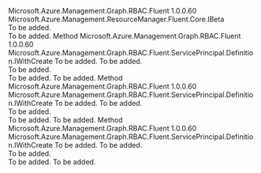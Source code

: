 <Type Name="IWithRoleAssignmentBeta" FullName="Microsoft.Azure.Management.Graph.RBAC.Fluent.ServicePrincipal.Definition.IWithRoleAssignmentBeta">
  <TypeSignature Language="C#" Value="public interface IWithRoleAssignmentBeta : Microsoft.Azure.Management.ResourceManager.Fluent.Core.IBeta" />
  <TypeSignature Language="ILAsm" Value=".class public interface auto ansi abstract IWithRoleAssignmentBeta implements class Microsoft.Azure.Management.ResourceManager.Fluent.Core.IBeta" />
  <TypeSignature Language="DocId" Value="T:Microsoft.Azure.Management.Graph.RBAC.Fluent.ServicePrincipal.Definition.IWithRoleAssignmentBeta" />
  <TypeSignature Language="VB.NET" Value="Public Interface IWithRoleAssignmentBeta&#xA;Implements IBeta" />
  <TypeSignature Language="F#" Value="type IWithRoleAssignmentBeta = interface&#xA;    interface IBeta" />
  <AssemblyInfo>
    <AssemblyName>Microsoft.Azure.Management.Graph.RBAC.Fluent</AssemblyName>
    <AssemblyVersion>1.0.0.60</AssemblyVersion>
  </AssemblyInfo>
  <Interfaces>
    <Interface>
      <InterfaceName>Microsoft.Azure.Management.ResourceManager.Fluent.Core.IBeta</InterfaceName>
    </Interface>
  </Interfaces>
  <Docs>
    <summary>To be added.</summary>
    <remarks>To be added.</remarks>
  </Docs>
  <Members>
    <Member MemberName="WithNewRole">
      <MemberSignature Language="C#" Value="public Microsoft.Azure.Management.Graph.RBAC.Fluent.ServicePrincipal.Definition.IWithCreate WithNewRole (Microsoft.Azure.Management.Graph.RBAC.Fluent.BuiltInRole role, string scope);" />
      <MemberSignature Language="ILAsm" Value=".method public hidebysig newslot virtual instance class Microsoft.Azure.Management.Graph.RBAC.Fluent.ServicePrincipal.Definition.IWithCreate WithNewRole(class Microsoft.Azure.Management.Graph.RBAC.Fluent.BuiltInRole role, string scope) cil managed" />
      <MemberSignature Language="DocId" Value="M:Microsoft.Azure.Management.Graph.RBAC.Fluent.ServicePrincipal.Definition.IWithRoleAssignmentBeta.WithNewRole(Microsoft.Azure.Management.Graph.RBAC.Fluent.BuiltInRole,System.String)" />
      <MemberSignature Language="VB.NET" Value="Public Function WithNewRole (role As BuiltInRole, scope As String) As IWithCreate" />
      <MemberSignature Language="F#" Value="abstract member WithNewRole : Microsoft.Azure.Management.Graph.RBAC.Fluent.BuiltInRole * string -&gt; Microsoft.Azure.Management.Graph.RBAC.Fluent.ServicePrincipal.Definition.IWithCreate" Usage="iWithRoleAssignmentBeta.WithNewRole (role, scope)" />
      <MemberType>Method</MemberType>
      <AssemblyInfo>
        <AssemblyName>Microsoft.Azure.Management.Graph.RBAC.Fluent</AssemblyName>
        <AssemblyVersion>1.0.0.60</AssemblyVersion>
      </AssemblyInfo>
      <ReturnValue>
        <ReturnType>Microsoft.Azure.Management.Graph.RBAC.Fluent.ServicePrincipal.Definition.IWithCreate</ReturnType>
      </ReturnValue>
      <Parameters>
        <Parameter Name="role" Type="Microsoft.Azure.Management.Graph.RBAC.Fluent.BuiltInRole" />
        <Parameter Name="scope" Type="System.String" />
      </Parameters>
      <Docs>
        <param name="role">To be added.</param>
        <param name="scope">To be added.</param>
        <summary>To be added.</summary>
        <returns>To be added.</returns>
        <remarks>To be added.</remarks>
      </Docs>
    </Member>
    <Member MemberName="WithNewRoleInResourceGroup">
      <MemberSignature Language="C#" Value="public Microsoft.Azure.Management.Graph.RBAC.Fluent.ServicePrincipal.Definition.IWithCreate WithNewRoleInResourceGroup (Microsoft.Azure.Management.Graph.RBAC.Fluent.BuiltInRole role, Microsoft.Azure.Management.ResourceManager.Fluent.IResourceGroup resourceGroup);" />
      <MemberSignature Language="ILAsm" Value=".method public hidebysig newslot virtual instance class Microsoft.Azure.Management.Graph.RBAC.Fluent.ServicePrincipal.Definition.IWithCreate WithNewRoleInResourceGroup(class Microsoft.Azure.Management.Graph.RBAC.Fluent.BuiltInRole role, class Microsoft.Azure.Management.ResourceManager.Fluent.IResourceGroup resourceGroup) cil managed" />
      <MemberSignature Language="DocId" Value="M:Microsoft.Azure.Management.Graph.RBAC.Fluent.ServicePrincipal.Definition.IWithRoleAssignmentBeta.WithNewRoleInResourceGroup(Microsoft.Azure.Management.Graph.RBAC.Fluent.BuiltInRole,Microsoft.Azure.Management.ResourceManager.Fluent.IResourceGroup)" />
      <MemberSignature Language="VB.NET" Value="Public Function WithNewRoleInResourceGroup (role As BuiltInRole, resourceGroup As IResourceGroup) As IWithCreate" />
      <MemberSignature Language="F#" Value="abstract member WithNewRoleInResourceGroup : Microsoft.Azure.Management.Graph.RBAC.Fluent.BuiltInRole * Microsoft.Azure.Management.ResourceManager.Fluent.IResourceGroup -&gt; Microsoft.Azure.Management.Graph.RBAC.Fluent.ServicePrincipal.Definition.IWithCreate" Usage="iWithRoleAssignmentBeta.WithNewRoleInResourceGroup (role, resourceGroup)" />
      <MemberType>Method</MemberType>
      <AssemblyInfo>
        <AssemblyName>Microsoft.Azure.Management.Graph.RBAC.Fluent</AssemblyName>
        <AssemblyVersion>1.0.0.60</AssemblyVersion>
      </AssemblyInfo>
      <ReturnValue>
        <ReturnType>Microsoft.Azure.Management.Graph.RBAC.Fluent.ServicePrincipal.Definition.IWithCreate</ReturnType>
      </ReturnValue>
      <Parameters>
        <Parameter Name="role" Type="Microsoft.Azure.Management.Graph.RBAC.Fluent.BuiltInRole" />
        <Parameter Name="resourceGroup" Type="Microsoft.Azure.Management.ResourceManager.Fluent.IResourceGroup" />
      </Parameters>
      <Docs>
        <param name="role">To be added.</param>
        <param name="resourceGroup">To be added.</param>
        <summary>To be added.</summary>
        <returns>To be added.</returns>
        <remarks>To be added.</remarks>
      </Docs>
    </Member>
    <Member MemberName="WithNewRoleInSubscription">
      <MemberSignature Language="C#" Value="public Microsoft.Azure.Management.Graph.RBAC.Fluent.ServicePrincipal.Definition.IWithCreate WithNewRoleInSubscription (Microsoft.Azure.Management.Graph.RBAC.Fluent.BuiltInRole role, string subscriptionId);" />
      <MemberSignature Language="ILAsm" Value=".method public hidebysig newslot virtual instance class Microsoft.Azure.Management.Graph.RBAC.Fluent.ServicePrincipal.Definition.IWithCreate WithNewRoleInSubscription(class Microsoft.Azure.Management.Graph.RBAC.Fluent.BuiltInRole role, string subscriptionId) cil managed" />
      <MemberSignature Language="DocId" Value="M:Microsoft.Azure.Management.Graph.RBAC.Fluent.ServicePrincipal.Definition.IWithRoleAssignmentBeta.WithNewRoleInSubscription(Microsoft.Azure.Management.Graph.RBAC.Fluent.BuiltInRole,System.String)" />
      <MemberSignature Language="VB.NET" Value="Public Function WithNewRoleInSubscription (role As BuiltInRole, subscriptionId As String) As IWithCreate" />
      <MemberSignature Language="F#" Value="abstract member WithNewRoleInSubscription : Microsoft.Azure.Management.Graph.RBAC.Fluent.BuiltInRole * string -&gt; Microsoft.Azure.Management.Graph.RBAC.Fluent.ServicePrincipal.Definition.IWithCreate" Usage="iWithRoleAssignmentBeta.WithNewRoleInSubscription (role, subscriptionId)" />
      <MemberType>Method</MemberType>
      <AssemblyInfo>
        <AssemblyName>Microsoft.Azure.Management.Graph.RBAC.Fluent</AssemblyName>
        <AssemblyVersion>1.0.0.60</AssemblyVersion>
      </AssemblyInfo>
      <ReturnValue>
        <ReturnType>Microsoft.Azure.Management.Graph.RBAC.Fluent.ServicePrincipal.Definition.IWithCreate</ReturnType>
      </ReturnValue>
      <Parameters>
        <Parameter Name="role" Type="Microsoft.Azure.Management.Graph.RBAC.Fluent.BuiltInRole" />
        <Parameter Name="subscriptionId" Type="System.String" />
      </Parameters>
      <Docs>
        <param name="role">To be added.</param>
        <param name="subscriptionId">To be added.</param>
        <summary>To be added.</summary>
        <returns>To be added.</returns>
        <remarks>To be added.</remarks>
      </Docs>
    </Member>
  </Members>
</Type>